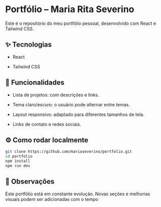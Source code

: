# Portfólio – Maria Rita Severino

Este é o repositório do meu portfólio pessoal, desenvolvido com React e Tailwind CSS.

## ✨ Tecnologias

-   React

-   Tailwind CSS

## 🚀 Funcionalidades

-   Lista de projetos: com descrições e links.

-   Tema claro/escuro: o usuário pode alternar entre temas.

-   Layout responsivo: adaptado para diferentes tamanhos de tela.

-   Links de contato e redes sociais.

## ⚙️ Como rodar localmente

```bash
git clone https://github.com/mariaseverino/portfolio.git
cd portfolio
npm install
npm run dev
```

## 📌 Observações

Este portfólio está em constante evolução. Novas seções e melhorias visuais podem ser adicionadas com o tempo
